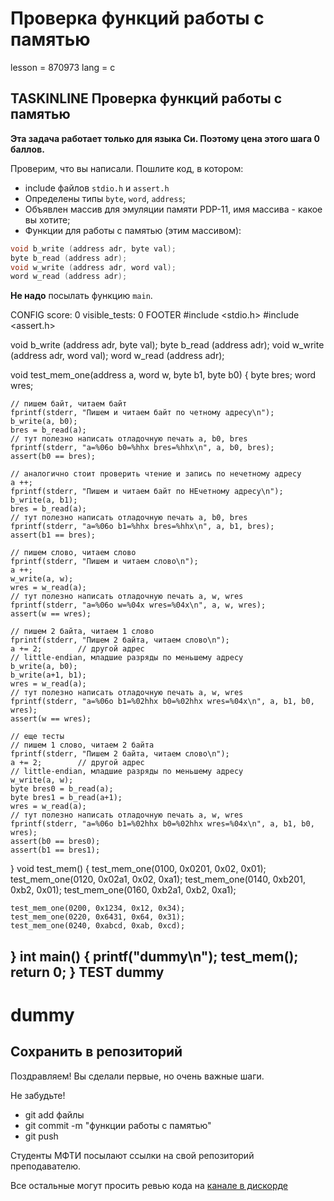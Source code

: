 # Проверка функций работы с памятью

lesson = 870973
lang = c

## TASKINLINE Проверка функций работы с памятью

**Эта задача работает только для языка Си. Поэтому цена этого шага 0 баллов.**

Проверим, что вы написали. Пошлите код, в котором:

* include файлов `stdio.h` и `assert.h`
* Определены типы `byte`, `word`, `address`;
* Объявлен массив для эмуляции памяти PDP-11, имя массива - какое вы хотите;
* Функции для работы с памятью (этим массивом):

```cpp
void b_write (address adr, byte val);
byte b_read (address adr);
void w_write (address adr, word val);
word w_read (address adr);
```
**Не надо** посылать функцию `main`.

CONFIG
score: 0
visible_tests: 0
FOOTER
#include <stdio.h>
#include <assert.h>

void b_write (address adr, byte val);
byte b_read (address adr);
void w_write (address adr, word val);
word w_read (address adr);

void test_mem_one(address a, word w, byte b1, byte b0)
{
    byte bres;
    word wres;
    
    // пишем байт, читаем байт
    fprintf(stderr, "Пишем и читаем байт по четному адресу\n");
    b_write(a, b0);
    bres = b_read(a);
    // тут полезно написать отладочную печать a, b0, bres
    fprintf(stderr, "a=%06o b0=%hhx bres=%hhx\n", a, b0, bres);
    assert(b0 == bres);
    
    // аналогично стоит проверить чтение и запись по нечетному адресу
    a ++;
    fprintf(stderr, "Пишем и читаем байт по НЕчетному адресу\n");
    b_write(a, b1);
    bres = b_read(a);
    // тут полезно написать отладочную печать a, b0, bres
    fprintf(stderr, "a=%06o b1=%hhx bres=%hhx\n", a, b1, bres);
    assert(b1 == bres);
       
    // пишем слово, читаем слово
    fprintf(stderr, "Пишем и читаем слово\n");
    a ++;        
    w_write(a, w);
    wres = w_read(a);
    // тут полезно написать отладочную печать a, w, wres
    fprintf(stderr, "a=%06o w=%04x wres=%04x\n", a, w, wres);
    assert(w == wres);
    
    // пишем 2 байта, читаем 1 слово
    fprintf(stderr, "Пишем 2 байта, читаем слово\n");
    a += 2;        // другой адрес
    // little-endian, младшие разряды по меньшему адресу
    b_write(a, b0);
    b_write(a+1, b1);
    wres = w_read(a);
    // тут полезно написать отладочную печать a, w, wres
    fprintf(stderr, "a=%06o b1=%02hhx b0=%02hhx wres=%04x\n", a, b1, b0, wres);
    assert(w == wres);
    
    // еще тесты
    // пишем 1 слово, читаем 2 байта
    fprintf(stderr, "Пишем 2 байта, читаем слово\n");
    a += 2;        // другой адрес
    // little-endian, младшие разряды по меньшему адресу
    w_write(a, w);
    byte bres0 = b_read(a);
    byte bres1 = b_read(a+1);
    wres = w_read(a);
    // тут полезно написать отладочную печать a, w, wres
    fprintf(stderr, "a=%06o b1=%02hhx b0=%02hhx wres=%04x\n", a, b1, b0, wres);
    assert(b0 == bres0);
    assert(b1 == bres1);
    
}
void test_mem()
{
    test_mem_one(0100, 0x0201, 0x02, 0x01);
    test_mem_one(0120, 0x02a1, 0x02, 0xa1);
    test_mem_one(0140, 0xb201, 0xb2, 0x01);
    test_mem_one(0160, 0xb2a1, 0xb2, 0xa1);
    
    test_mem_one(0200, 0x1234, 0x12, 0x34);
    test_mem_one(0220, 0x6431, 0x64, 0x31);
    test_mem_one(0240, 0xabcd, 0xab, 0xcd);

}
int main()
{
    printf("dummy\n");
    test_mem();
    return 0;
}
TEST
dummy
----
dummy
====

## Сохранить в репозиторий

Поздравляем! Вы сделали первые, но очень важные шаги.

Не забудьте!

* git add файлы
* git commit -m "функции работы с памятью"
* git push

Студенты МФТИ посылают ссылки на свой репозиторий преподавателю.

Все остальные могут просить ревью кода на [канале в дискорде](https://discord.gg/rEcqNB3) 
